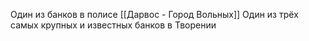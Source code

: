 Один из банков в полисе [[Дарвос - Город Вольных]]
Один из трёх самых крупных и известных банков в Творении